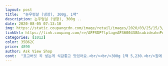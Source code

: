 ```yaml
---
layout: post 
title:  "논우렁살 (냉장), 300g, 1팩" 
description: 논우렁살 (냉장), 300g ..
date: 2020-08-05 07:13:10 
img: https://static.coupangcdn.com/image/retail/images/2020/03/25/15/3/37437a10-4aa4-4cc1-a98f-14643f9ac87a.jpg 
linkUrl: https://link.coupang.com/re/AFFSDP?lptag=AF3600438&subid=ahnPublicAsk&pageKey=1388593481&itemId=2424126395&vendorItemId=70418193173&traceid=V0-113-6f71295521a05eb1 
categories: [1012] 
color: 35B62C 
price: 4890 
author: Ask View Shop 
cont:  "표고버섯 꼭 넣는게 식감좋고 맛있어요.<br/><br/>300g 1팩 5,230.<br/>원에 구매.<br/><br/><br/>구매가격;4980₩( 할인가)<br/>구매가격;7600₩<br/>구매하는데 도움이 되길 바랍니다;;<br/>구매하는데 참고가 되길 바랍니다;;<br/>국내산 우렁 300그람<br/>냉동보관시 우렁이만 보관해도 그닥 많이 질겨지진 않아서 그냥 우렁이만 보관 해도 됩니다.<br/> 전 귀차니즘이라 우렁이만 소분해서 봉지에 넣고 보관했습니다.<br/><br/>단백질이 풍부하고 철분도 풍부하게 함유되어 있어 빈혈예방에 좋고 위장에 좋으며 신경통에도 좋습니다.<br/> 우렁이는 찬 성질을 갖고 있어 몸에 열이 많은 사람의 갈증을 없애주고 이뇨작용을 도와주어 부종에 좋습니다.<br/><br/>된장양념이랑 야채, 육수조금 끓이다가 마지막에 우렁이 넣고 우렁이는 살짝만.<br/><br/>맛있는데 우리집 아이들은 잘 안 먹네요.<br/> 아이들이 보기에 맛이 없어 보여서 그런거 같은데 ㅎㅎ 제가 많이 먹어야겠습니다 ㅋㅋ<br/>밀가루 뿌려 잘 씻어주기.<br/><br/>배송일자; 2020/07/04 새벽<br/>배송일자; 2020/07/23 새벽<br/>상추가 있는데 고기는 부담스럽고 해서.<br/> .<br/><br/>솔직한 상품 후기입니다<br/>솔직한 후기입니다<br/>양파, 표고버섯, 파, 고추 잘게썰고<br/>어차피 단다리 먹보 둘째는 아직 아기라 맵다고 청국장을 못 먹어서 안 주지만 첫째는 먹을수 있는데 잘 안 먹습니다!!! 5개먹으면 아이스크림 준다니 억지로 먹네요 ㅋㅋㅋ<br/>우렁 두번째 구매입니다.<br/> 이번에도 깨끗하고 냄새도 안 나고 깔끔하게 배송이 되었습니다 !!! 이번엔  청국장찌개에 넣었는데 역시 맛에  큰 차이는 없으나 식감이 좋아서 먹는 맛은 납니다.<br/>  그러나 역시 우리집 아이들은 잘 안 먹습니다.<br/> ㅋㅋ<br/>우렁쌈장 단독 메인으로 충분한 듯<br/>우렁은 건강에도 좋은 음식이라 먹으면 도움이 됩니다.<br/> 우렁은 칼슘과 철분이 풍부하게 함유되어 있어 골격형성을 도와주어 성장기 어린이의 성장발달에 좋습니다.<br/><br/>우렁은 칼슘과 철분이 풍부하게 함유되어 있어 골격형성을 도와주어 성장기 어린이의 성장발달에 좋은 식재료입니다.<br/>그리고 단백질이 풍부하고 철분도 풍부하게 함유되어 있어 빈혈예방에 좋고 위장에 좋으며 신경통에도 좋습니다.<br/><br/>우렁이 찌개나 쌈밥은 정말 입맛을 돋아주는 음식이고 비린내도 안 나고 특유의 냄새는 나지만 거의 안나기 때문에 예민한 입맛이라도 맛있게 먹을수 있을거 같습니다.<br/><br/>우렁이 특유의 쫄깃함이 있어서 식감이 좋은거 같구요 맛있어서 냉동 한거 다 먹으면 재구매는 또 할거 같네요.<br/><br/>우렁이는  별미처럼 입맛을 살아나게 해주는 식재료 같구요.<br/> 비린내도 안 나고 특유의 냄새는 나지만 음식 속에 들어가면 거의 안 나고 영양성분도 많아서 먹으면 도움이 되겠습니다.<br/><br/>우렁이는 처음으로 구매해봅니다  우렁 쌈밥을 밖에서 몇번  사 먹었는데 내가 집에서 해 먹기는 처음이네요.<br/> 아침에 된장찌개 끓이면서 우렁을 넣었는데 큰 맛에 변화는 없지만  우렁 된장찌개 먹으니 쫄깃하고 새로운 맛이네요.<br/><br/>우렁이를 보관시 주의할점은 우렁이살만 넣어서 보관하면 우렁이살이 질겨질수가 있습니다.<br/> 그러나 우렁을 물을 함께 넣어서 냉동보관하면 질긴것을 방지할수 있으니 참고하세요.<br/><br/>유통기한 2020/07/24<br/>이번에 마침 할인을 좀 더 해서 구매했는데 유통기한이 다음날 까지라 사용하고 남은건 냉동 보관 했습니다.<br/> 우렁이만 봉지에 냉동 보관하고 물로 씻으면 금방 녹고 냄새도 안 나고 졸깃하고 맛있습니다.<br/> ;;<br/>주문일자; 2920/07/03<br/>주문일자; 2920/07/22<br/>크기가 크고 탱글탱글 맛있어요.<br/><br/>" 
---
```


